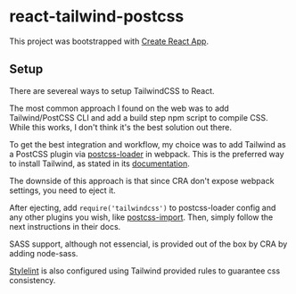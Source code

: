 # react-tailwind-postcss

This project was bootstrapped with [Create React App]([https://github.com/facebook/create-react-app](https://github.com/facebook/create-react-app)).

## Setup

There are severeal ways to setup TailwindCSS to React.

The most common approach I found on the web was to add Tailwind/PostCSS CLI and add a build step npm script to compile CSS. While this works, I don't think it's the best solution out there.

To get the best integration and workflow, my choice was to add Tailwind as a PostCSS plugin via [postcss-loader]([https://github.com/postcss/postcss-loader](https://github.com/postcss/postcss-loader)) in webpack. This is the preferred way to install Tailwind, as stated in its [documentation]([https://tailwindcss.com/docs/installation/#webpack](https://tailwindcss.com/docs/installation/#webpack)).

The downside of this approach is that since CRA don't expose webpack settings, you need to eject it.

After ejecting, add ```require('tailwindcss')``` to postcss-loader config and any other plugins you wish, like [postcss-import]([https://github.com/postcss/postcss-import](https://github.com/postcss/postcss-import)). Then, simply follow the next instructions in their docs.

SASS support, although not essencial, is provided out of the box by CRA by adding node-sass.

[Stylelint]([https://github.com/stylelint/stylelint](https://github.com/stylelint/stylelint)) is also configured using Tailwind provided rules to guarantee css consistency.